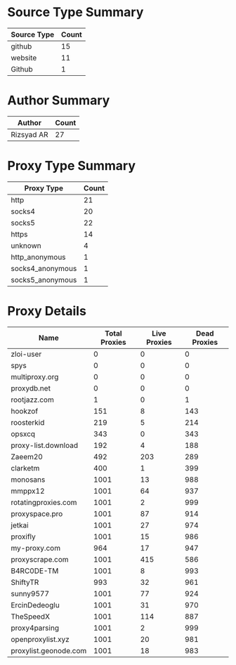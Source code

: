 # Source Type Summary

| Source Type | Count |
|-------------|-------|
| github | 15 |
| website | 11 |
| Github | 1 |


# Author Summary

| Author | Count |
|--------|-------|
| Rizsyad AR | 27 |


# Proxy Type Summary

| Proxy Type | Count |
|------------|-------|
| http | 21 |
| socks4 | 20 |
| socks5 | 22 |
| https | 14 |
| unknown | 4 |
| http_anonymous | 1 |
| socks4_anonymous | 1 |
| socks5_anonymous | 1 |


# Proxy Details

| Name | Total Proxies | Live Proxies | Dead Proxies |
|------|---------------|--------------|---------------|
| zloi-user | 0 | 0 | 0 |
| spys | 0 | 0 | 0 |
| multiproxy.org | 0 | 0 | 0 |
| proxydb.net | 0 | 0 | 0 |
| rootjazz.com | 1 | 0 | 1 |
| hookzof | 151 | 8 | 143 |
| roosterkid | 219 | 5 | 214 |
| opsxcq | 343 | 0 | 343 |
| proxy-list.download | 192 | 4 | 188 |
| Zaeem20 | 492 | 203 | 289 |
| clarketm | 400 | 1 | 399 |
| monosans | 1001 | 13 | 988 |
| mmppx12 | 1001 | 64 | 937 |
| rotatingproxies.com | 1001 | 2 | 999 |
| proxyspace.pro | 1001 | 87 | 914 |
| jetkai | 1001 | 27 | 974 |
| proxifly | 1001 | 15 | 986 |
| my-proxy.com | 964 | 17 | 947 |
| proxyscrape.com | 1001 | 415 | 586 |
| B4RC0DE-TM | 1001 | 8 | 993 |
| ShiftyTR | 993 | 32 | 961 |
| sunny9577 | 1001 | 77 | 924 |
| ErcinDedeoglu | 1001 | 31 | 970 |
| TheSpeedX | 1001 | 114 | 887 |
| proxy4parsing | 1001 | 2 | 999 |
| openproxylist.xyz | 1001 | 20 | 981 |
| proxylist.geonode.com | 1001 | 18 | 983 |

